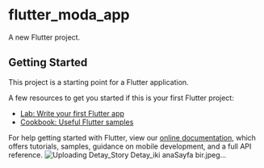 # flutter_moda_app

A new Flutter project.

## Getting Started

This project is a starting point for a Flutter application.

A few resources to get you started if this is your first Flutter project:

- [Lab: Write your first Flutter app](https://flutter.dev/docs/get-started/codelab)
- [Cookbook: Useful Flutter samples](https://flutter.dev/docs/cookbook)

For help getting started with Flutter, view our
[online documentation](https://flutter.dev/docs), which offers tutorials,
samples, guidance on mobile development, and a full API reference.
![Uploading Detay_![Story](https://user-images.githubusercontent.com/71569624/146346346-092de027-5c78-465e-a8bd-3e5bcc9deaec.jpeg)
![Detay_iki](https://user-images.githubusercontent.com/71569624/146346348-1814fbea-1e61-49a6-ba22-4eaa0b0f6eb9.jpeg)
![anaSayfa](https://user-images.githubusercontent.com/71569624/146346349-193156d3-9c06-4dff-aad8-82f0eede4aa3.jpeg)
bir.jpeg…]()
